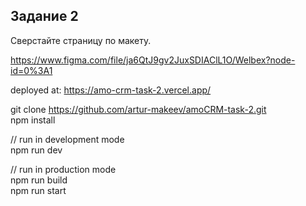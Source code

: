 ## Задание 2  

Сверстайте страницу по макету.  

https://www.figma.com/file/ja6QtJ9gv2JuxSDIAClL1O/Welbex?node-id=0%3A1  

deployed at: https://amo-crm-task-2.vercel.app/  

git clone https://github.com/artur-makeev/amoCRM-task-2.git  
npm install  

// run in development mode  
npm run dev  

// run in production mode  
npm run build  
npm run start  
